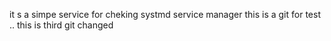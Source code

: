 it s a simpe service for cheking systmd service manager 
this is a git for test .. 
this is third git changed 
